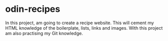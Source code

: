 # odin-recipes

In this project, am going to create a recipe website.
This will cement my HTML knowledge of the boilerplate, lists, links and images.
With this project am also practising my Git knowledge.